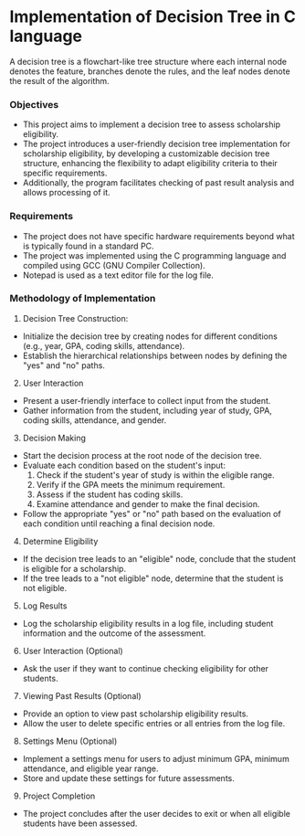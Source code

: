 # Implementation of Decision Tree in C language

A decision tree is a flowchart-like tree structure where each internal node denotes the feature, branches denote the rules, and the leaf nodes denote the result of the algorithm.

### Objectives
- This project aims to implement a decision tree to assess scholarship eligibility.
- The project introduces a user-friendly decision tree implementation for scholarship eligibility, by developing a customizable decision tree structure, enhancing the flexibility to adapt eligibility criteria to their specific requirements.
- Additionally, the program facilitates checking of past result analysis and allows processing of it.

### Requirements
- The project does not have specific hardware requirements beyond what is typically found in a standard PC.
- The project was implemented using the C programming language and compiled using GCC (GNU Compiler Collection).
- Notepad is used as a text editor file for the log file.

### Methodology of Implementation
1. Decision Tree Construction:
  - Initialize the decision tree by creating nodes for different conditions (e.g., year, GPA, coding skills, attendance).
  - Establish the hierarchical relationships between nodes by defining the "yes" and "no" paths.
2. User Interaction
  - Present a user-friendly interface to collect input from the student.
  - Gather information from the student, including year of study, GPA, coding skills, attendance, and gender.
3. Decision Making
  - Start the decision process at the root node of the decision tree.
  - Evaluate each condition based on the student's input:
    1. Check if the student's year of study is within the eligible range.
    2. Verify if the GPA meets the minimum requirement.
    3. Assess if the student has coding skills.
    4. Examine attendance and gender to make the final decision.
  - Follow the appropriate "yes" or "no" path based on the evaluation of each condition until reaching a final decision node.
4. Determine Eligibility
  - If the decision tree leads to an "eligible" node, conclude that the student is eligible for a scholarship.
  - If the tree leads to a "not eligible" node, determine that the student is not eligible.
5. Log Results
  - Log the scholarship eligibility results in a log file, including student information and the outcome of the assessment.
6. User Interaction (Optional)
  - Ask the user if they want to continue checking eligibility for other students.
7. Viewing Past Results (Optional)
  - Provide an option to view past scholarship eligibility results.
  - Allow the user to delete specific entries or all entries from the log file.
8. Settings Menu (Optional)
  - Implement a settings menu for users to adjust minimum GPA, minimum attendance, and eligible year range.
  - Store and update these settings for future assessments.
9. Project Completion
  - The project concludes after the user decides to exit or when all eligible students have been assessed.
